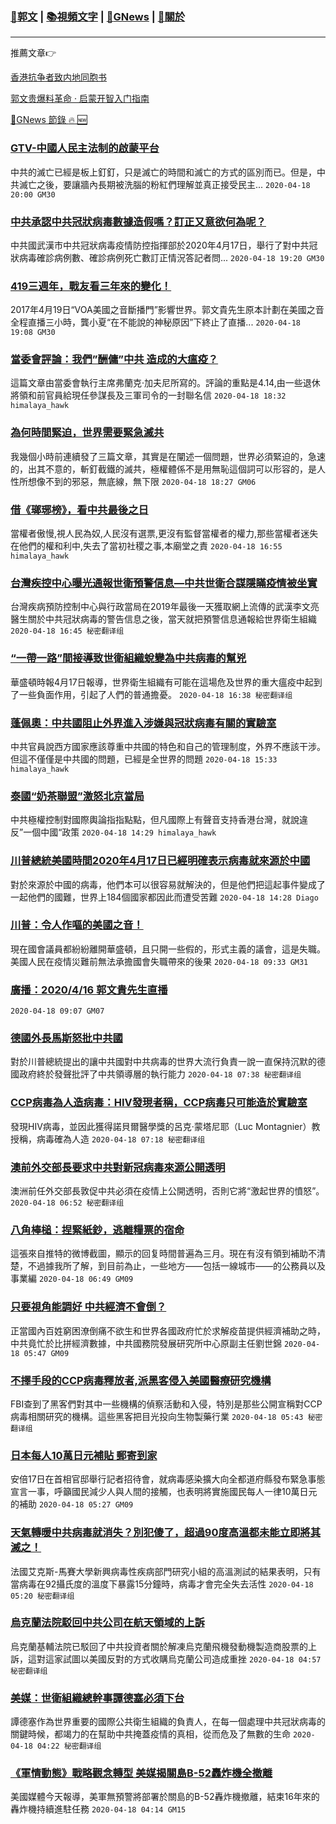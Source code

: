 ###  [:eagle:郭文](https://github.com/ourhimalayas/txt) | [:books:視頻文字](https://github.com/ourhimalayas/txt/blob/master/content/README.md) | [:newspaper:GNews](https://github.com/ourhimalayas/txt/blob/master/content/gnews/README.md) | [:pray:關於](https://github.com/ourhimalayas/home/tree/master/about)
---

推薦文章:point_right:

[香港抗争者致内地同胞书](https://github.com/ourhimalayas/news/blob/master/2019/08/a_letter_from_the_hong_kong_people.md)

[郭文贵爆料革命 · 启蒙开智入门指南](https://github.com/ourhimalayas/txt/issues/1)

[:newspaper:GNews 節錄 :fire: :new:](https://github.com/ourhimalayas/txt/blob/master/content/gnews/README.md) 



### [GTV-中國人民主法制的啟蒙平台](/content/gnews/1/README.md)

中共的滅亡已經是板上釘釘，只是滅亡的時間和滅亡的方式的區別而已。但是，中共滅亡之後，要讓牆內長期被洗腦的粉紅們理解並真正接受民主...  `2020-04-18 20:00 GM30`

### [中共承認中共冠狀病毒數據造假嗎？訂正又意欲何為呢？](/content/gnews/2/README.md)

中共國武漢市中共冠狀病毒疫情防控指揮部於2020年4月17日，舉行了對中共冠狀病毒確診病例數、確診病例死亡數訂正情況答記者問...  `2020-04-18 19:20 GM30`

### [419三週年，戰友看三年來的變化！](/content/gnews/3/README.md)

2017年4月19日“VOA美國之音斷播門”影響世界。郭文貴先生原本計劃在美國之音全程直播三小時，龔小夏“在不能說的神秘原因”下終止了直播...  `2020-04-18 19:08 GM30`

### [當委會評論：我們&#8221;酬傭&#8221;中共 造成的大瘟疫？](/content/gnews/4/README.md)

這篇文章由當委會執行主席弗蘭克·加夫尼所寫的。評論的重點是4.14,由一些退休將領和前官員給現任參謀長及三軍司令的一封聯名信  `2020-04-18 18:32 himalaya_hawk`

### [為何時間緊迫，世界需要緊急滅共](/content/gnews/5/README.md)

我幾個小時前連續發了三篇文章，其實是在闡述一個問題，世界必須緊迫的，急速的，出其不意的，斬釘截鐵的滅共，極權體係不是用無恥這個詞可以形容的，是人性所想像不到的邪惡，無底線，無下限  `2020-04-18 18:27 GM06`

### [借《瑯琊榜》，看中共最後之日](/content/gnews/6/README.md)

當權者傲慢,視人民為奴,人民沒有選票,更沒有監督當權者的權力,那些當權者迷失在他們的權和利中,失去了當初社稷之事,本廟堂之責  `2020-04-18 16:55 himalaya_hawk`

### [台灣疾控中心曝光通報世衛預警信息—中共世衛合謀隱瞞疫情被坐實](/content/gnews/7/README.md)

台灣疾病預防控制中心與行政當局在2019年最後一天獲取網上流傳的武漢李文亮醫生關於中共冠狀病毒的警告信息之後，當天就把預警信息通報給世界衛生組織  `2020-04-18 16:45 秘密翻译组`

### [“一帶一路”間接導致世衛組織蛻變為中共病毒的幫兇](/content/gnews/8/README.md)

華盛頓時報4月17日報導，世界衛生組織有可能在這場危及世界的重大瘟疫中起到了一些負面作用，引起了人們的普通擔憂。  `2020-04-18 16:38 秘密翻译组`

### [蓬佩奧：中共國阻止外界進入涉嫌與冠狀病毒有關的實驗室](/content/gnews/9/README.md)

中共官員說西方國家應該尊重中共國的特色和自己的管理制度，外界不應該干涉。但這不僅僅是中共國的問題，已經是全世界的問題  `2020-04-18 15:33 himalaya_hawk`

### [泰國“奶茶聯盟”激怒北京當局](/content/gnews/10/README.md)

中共極權控制對國際輿論指指點點，但凡國際上有聲音支持香港台灣，就說違反”一個中國“政策  `2020-04-18 14:29 himalaya_hawk`

### [川普總統美國時間2020年4月17日已經明確表示病毒就來源於中國](/content/gnews/11/README.md)

對於來源於中國的病毒，他們本可以很容易就解決的，但是他們把這起事件變成了一起他們的國難，世界上184個國家都因此而遭受苦難  `2020-04-18 14:28 Diago`

### [川普：令人作嘔的美國之音！](/content/gnews/12/README.md)

現在國會議員都紛紛離開華盛頓，且只開一些假的，形式主義的議會，這是失職。美國人民在疫情災難前無法承擔國會失職帶來的後果  `2020-04-18 09:33 GM31`

### [廣播：2020/4/16 郭文貴先生直播](/content/gnews/13/README.md)

 `2020-04-18 09:07 GM07`

### [德國外長馬斯怒批中共國](/content/gnews/14/README.md)

對於川普總統提出的讓中共國對中共病毒的世界大流行負責一說一直保持沉默的德國政府終於發聲批評了中共領導層的執行能力  `2020-04-18 07:38 秘密翻译组`

### [CCP病毒為人造病毒：HIV發現者稱，CCP病毒只可能造於實驗室](/content/gnews/15/README.md)

發現HIV病毒，並因此獲得諾貝爾醫學獎的呂克·蒙塔尼耶（Luc Montagnier）教授稱，病毒確為人造  `2020-04-18 07:18 秘密翻译组`

### [澳前外交部長要求中共對新冠病毒來源公開透明](/content/gnews/16/README.md)

澳洲前任外交部長敦促中共必須在疫情上公開透明，否則它將“激起世界的憤怒”。  `2020-04-18 06:52 秘密翻译组`

### [八角棒槌：捏緊紙鈔，逃離糧票的宿命](/content/gnews/17/README.md)

這張來自推特的微博截圖，顯示的回复時間普遍為三月。現在有沒有領到補助不清楚，不過據我所了解，到目前為止，一些地方——包括一線城市——的公務員以及事業編  `2020-04-18 06:49 GM09`

### [只要視角能調好 中共經濟不會倒？](/content/gnews/18/README.md)

正當國內百姓窮困潦倒痛不欲生和世界各國政府忙於求解疫苗提供經濟補助之時，中共竟忙於比拼經濟數據，中共國務院發展研究所中心原副主任劉世錦  `2020-04-18 05:47 GM09`

### [不擇手段的CCP病毒釋放者,派黑客侵入美國醫療研究機構](/content/gnews/19/README.md)

FBI查到了黑客們對其中一些機構的偵察活動和入侵，特別是那些公開宣稱對CCP病毒相關研究的機構。這些黑客把目光投向生物製藥行業  `2020-04-18 05:43 秘密翻译组`

### [日本每人10萬日元補貼 郵寄到家](/content/gnews/20/README.md)

安倍17日在首相官邸舉行記者招待會，就病毒感染擴大向全都道府縣發布緊急事態宣言一事，呼籲國民減少人與人間的接觸，也表明將實施國民每人一律10萬日元的補助  `2020-04-18 05:27 GM09`

### [天氣轉暖中共病毒就消失？別犯傻了，超過90度高溫都未能立即將其滅之！](/content/gnews/21/README.md)

法國艾克斯-馬賽大學新興病毒性疾病部門研究小組的高溫測試的結果表明，只有當病毒在92攝氏度的溫度下暴露15分鐘時，病毒才會完全失去活性  `2020-04-18 05:20 秘密翻译组`

### [烏克蘭法院駁回中共公司在航天領域的上訴](/content/gnews/22/README.md)

烏克蘭基輔法院已駁回了中共投資者關於解凍烏克蘭飛機發動機製造商股票的上訴，這對這家試圖以美國反對的方式收購烏克蘭公司造成重挫  `2020-04-18 04:57 秘密翻译组`

### [美媒：世衛組織總幹事譚德塞必須下台](/content/gnews/23/README.md)

譚德塞作為世界重要的國際公共衛生組織的負責人，在每一個處理中共冠狀病毒的關鍵時候，都竭力的在幫助中共掩蓋疫情的真相，從而危及了無數的生命  `2020-04-18 04:22 秘密翻译组`

### [《軍情動態》戰略觀念轉型 美媒揭關島B-52轟炸機全撤離](/content/gnews/24/README.md)

美國媒體今天報導，美軍無預警將部署於關島的B-52轟炸機撤離，結束16年來的轟炸機持續進駐任務  `2020-04-18 04:14 GM15`

